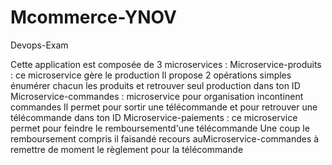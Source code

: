 # Mcommerce-YNOV
Devops-Exam

Cette application est composée de 3 microservices :
Microservice-produits : ce microservice gère le production Il propose 2 opérations simples énumérer chacun les produits et retrouver seul production dans ton ID
Microservice-commandes : microservice pour organisation incontinent commandes Il permet pour sortir une télécommande et pour retrouver une télécommande dans ton ID
Microservice-paiements : ce microservice permet pour feindre le remboursementd'une télécommande Une coup le remboursement compris il faisandé recours auMicroservice-commandes à remettre de moment le règlement pour la télécommande
